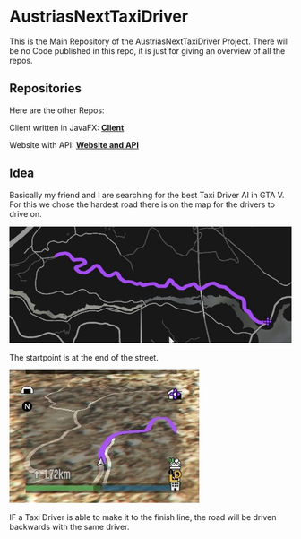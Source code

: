# AustriasNextTaxiDriver

This is the Main Repository of the AustriasNextTaxiDriver Project.
There will be no Code published in this repo, it is just for giving an overview of all the repos.

## Repositories
Here are the other Repos:

Client written in JavaFX:
[**Client**](https://github.com/Alextheracer1/AustriasNextTaxiDriver-Client)


Website with API:
[**Website and API**](https://github.com/Alextheracer1/AustriasNextTaxiDriver-Website)

## Idea
Basically my friend and I are searching for the best Taxi Driver AI in GTA V.
For this we chose the hardest road there is on the map for the drivers to drive on.

![Length of the Track](20220727195437_1.jpg)

The startpoint is at the end of the street.

![Startpoint](20220727195449_1.jpg)

IF a Taxi Driver is able to make it to the finish line, the road will be driven backwards with the same driver.


